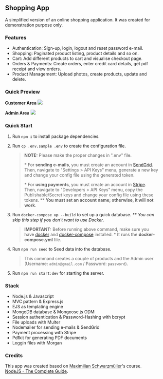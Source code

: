 ## Shopping App

A simplified version of an online shopping application. It was created for demonstration purpose only.

### Features

- Authentication: Sign-up, login, logout and reset password e-mail.
- Shopping: Paginated product listing, product details and so on.
- Cart: Add different products to cart and visualise checkout page.
- Orders & Payments: Create orders, enter credit card details, get pdf receipt and view orders.
- Product Management: Upload photos, create products, update and delete.

### Quick Preview

**Customer Area**
<kbd>
    <img src="./quick-preview.gif">
</kbd>

**Admin Area**
<kbd>
    <img src="./quick-preview-admin.gif">
</kbd>

### Quick Start

1. Run `npm i` to install package dependencies.

2. Run `cp .env.sample .env` to create the configuration file.
    > **NOTE:** Please make the proper changes in ".env" file. 
    >
    > \* For **sending e-mails**, you must create an account in [SendGrid](https://sendgrid.com). Then, navigate to "Settings > API Keys" menu, generate a new key and change your config file using the generated token.
    >
    > \* For **using payments**, you must create an account in [Stripe](https://stripe.com). Then, navigate to "Developers > API Keys" menu, copy the Publishable/Secret keys and change your config file using these tokens. ** **You must set an account name; otherwise, it will not work**.

3. Run `docker-compose up --build` to set up a quick database. _** You can skip this step if you don't want to use Docker._

    > **IMPORTANT:** Before running above command, make sure you have [docker](https://docs.docker.com/engine/install/) and [docker-compose](https://docs.docker.com/compose/install/) installed. * It runs the **docker-compose.yml** file.

4. Run `npm run seed` to Seed data into the database.

    > This command creates a couple of products and the Admin user (Username: `admin@gmail.com` / Password: `password`).

5. Run `npm run start:dev` for starting the server.

### Stack

- Node.js & Javascript
- MVC pattern & Express.js
- EJS as templating engine
- MongoDB database & Mongoose.js ODM
- Session authentication & Password-Hashing with bcrypt
- File uploads with Multer
- Nodemailer for sending e-mails & SendGrid
- Payment processing with Stripe
- Pdfkit for generating PDF documents
- Loggin files with Morgan

### Credits

This app was created based on [Maximilian Schwarzmüller](https://academind.com/team/#maximilian)'s course. [NodeJS - The Complete Guide](https://academind.com/learn/our-courses/).
